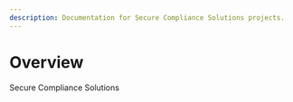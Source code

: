 ```yaml
---
description: Documentation for Secure Compliance Solutions projects.
---
```


# Overview

Secure Compliance Solutions



